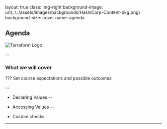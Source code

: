layout: true
class: img-right
background-image: url(../../assets/images/backgrounds/HashiCorp-Content-bkg.png)
background-size: cover
name: agenda

## Agenda

![Terraform Logo](./assets/logos/logo_terraform.png)

--

### What we will cover

???
Set course expectations and possible outcomes

--

- Declaring Values
--

- Accessing Values
--

- Custom checks


---
